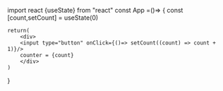 import react {useState} from "react"
const App =()=> {
    const [count,setCount] = useState(0)
    
    return(
        <div>
        <input type="button" onClick={()=> setCount((count) => count + 1)}/>
        counter = {count}
        </div>
    )
}

